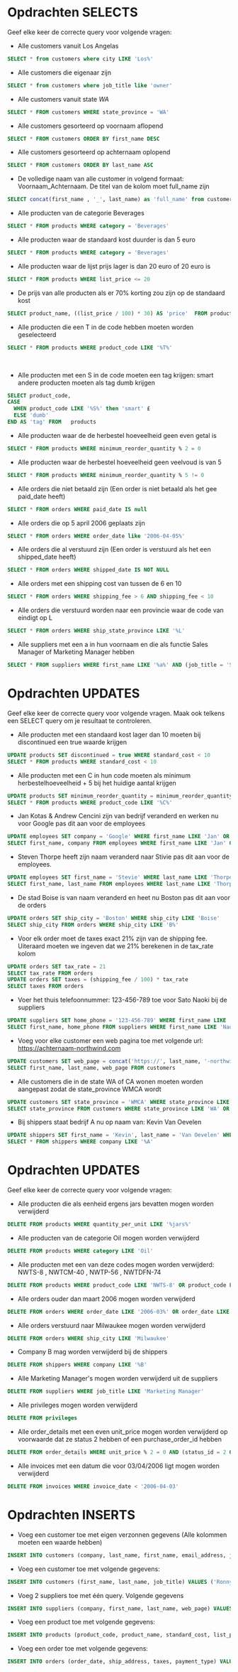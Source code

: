 # Opdrachten SELECTS
Geef elke keer de correcte query voor volgende vragen:

- Alle customers vanuit Los Angelas<br> 
```sql
SELECT * from customers where city LIKE 'Los%'
```

- Alle customers die eigenaar zijn<br>
```sql
SELECT * from customers where job_title like 'owner'
```
 
- Alle customers vanuit state *WA*<br>
```sql
SELECT * FROM customers WHERE state_province = 'WA'
```

- Alle customers gesorteerd op voornaam aflopend<br>
```sql
SELECT * FROM customers ORDER BY first_name DESC
```

- Alle customers gesorteerd op achternaam oplopend<br>
```sql
SELECT * FROM customers ORDER BY last_name ASC
```

- De volledige naam van alle customer in volgend formaat: Voornaam_Achternaam. De titel van de kolom moet full_name zijn <br>
```sql
SELECT concat(first_name , '_', last_name) as 'full_name' from customers
```

- Alle producten van de categorie Beverages<br>
```sql
SELECT * FROM products WHERE category = 'Beverages' 
```

- Alle producten waar de standaard kost duurder is dan 5 euro<br>
```sql
SELECT * FROM products WHERE category = 'Beverages'
```

- Alle producten waar de lijst prijs lager is dan 20 euro of 20 euro is<br>
```sql
SELECT * FROM products WHERE list_price <= 20
```

- De prijs van alle producten als er 70% korting zou zijn op de standaard kost<br>
```sql
SELECT product_name, ((list_price / 100) * 30) AS 'price'  FROM products
```

- Alle producten die een T in de code hebben moeten worden geselecteerd<br>
```sql
SELECT * FROM products WHERE product_code LIKE '%T%' 
```
<br>

- Alle producten met een S in de code moeten een tag krijgen: smart andere producten moeten als tag dumb krijgen <br>
``` sql
SELECT product_code, 
CASE 
  WHEN product_code LIKE '%S%' then 'smart' £
  ELSE 'dumb' 
END AS 'tag' FROM   products
```

- Alle producten waar de de herbestel hoeveelheid geen even getal is
```sql
SELECT * FROM products WHERE minimum_reorder_quantity % 2 = 0 
```

- Alle producten waar de herbestel hoeveelheid geen veelvoud is van 5
```sql
SELECT * FROM products WHERE minimum_reorder_quantity % 5 != 0
```

- Alle orders die niet betaald zijn (Een order is niet betaald als het gee paid_date heeft)
```sql
SELECT * FROM orders WHERE paid_date IS null
```

- Alle orders die op 5 april 2006 geplaats zijn
```sql
SELECT * FROM orders WHERE order_date like '2006-04-05%'
```

- Alle orders die al verstuurd zijn (Een order is verstuurd als het een shipped_date heeft)
```sql
SELECT * FROM orders WHERE shipped_date IS NOT NULL
```

- Alle orders met een shipping cost van tussen de 6 en 10
```sql
SELECT * FROM orders WHERE shipping_fee > 6 AND shipping_fee < 10
```

- Alle orders die verstuurd worden naar een provincie waar de code van eindigt op L
```sql
SELECT * FROM orders WHERE ship_state_province LIKE '%L'
```

- Alle suppliers met een a in hun voornaam en die als functie Sales Manager of Marketing Manager hebben
```sql
SELECT * FROM suppliers WHERE first_name LIKE '%a%' AND (job_title = 'Sales Manager' OR job_title = 'Marketing Manager')
```

# Opdrachten UPDATES
Geef elke keer de correcte query voor volgende vragen. Maak ook telkens een SELECT query om je resultaat te controleren.

- Alle producten met een standaard kost lager dan 10 moeten bij discontinued een true waarde krijgen
```sql
UPDATE products SET discontinued = true WHERE standard_cost < 10
SELECT * FROM products WHERE standard_cost < 10
```

- Alle producten met een C in hun code moeten als minimum herbestelhoeveelheid + 5 bij het huidige aantal krijgen
```sql
UPDATE products SET minimum_reorder_quantity = minimum_reorder_quantity + 5 WHERE product_code LIKE '%C%'
SELECT * FROM products WHERE product_code LIKE '%C%'
```

- Jan Kotas & Andrew Cencini zijn van bedrijf veranderd en werken nu voor Google pas dit aan voor de employees
```sql
UPDATE employees SET company = 'Google' WHERE first_name LIKE 'Jan' OR first_name LIKE 'Andrew'
SELECT first_name, company FROM employees WHERE first_name LIKE 'Jan' OR first_name LIKE 'Andrew'
```

- Steven Thorpe heeft zijn naam veranderd naar Stivie pas dit aan voor de employees.
```sql
UPDATE employees SET first_name = 'Stevie' WHERE last_name LIKE 'Thorpe'
SELECT first_name, last_name FROM employees WHERE last_name LIKE 'Thorpe'
```

- De stad Boise is van naam veranderd en heet nu Boston pas dit aan voor de orders
```sql
UPDATE orders SET ship_city = 'Boston' WHERE ship_city LIKE 'Boise'
SELECT ship_city FROM orders WHERE ship_city LIKE 'B%'
```

- Voor elk order moet de taxes exact 21% zijn van de shipping fee. Uiteraard moeten we ingeven dat we 21% berekenen in de tax_rate kolom
```sql
UPDATE orders SET tax_rate = 21
SELECT tax_rate FROM orders 
UPDATE orders SET taxes = (shipping_fee / 100) * tax_rate
SELECT taxes FROM orders
```

- Voer het thuis telefoonnummer: 123-456-789 toe voor Sato Naoki bij de suppliers
```sql
UPDATE suppliers SET home_phone = '123-456-789' WHERE first_name LIKE 'Naoki'
SELECT first_name, home_phone FROM suppliers WHERE first_name LIKE 'Naoki'
```

- Voeg voor elke customer een web pagina toe met volgende url: https://achternaam-northwind.com
```sql
UPDATE customers SET web_page = concat('https://', last_name, '-northwind.com');
SELECT first_name, last_name, web_page FROM customers
```

- Alle customers die in de state WA of CA wonen moeten worden aangepast zodat de state_province WMCA wordt
```sql
UPDATE customers SET state_province = 'WMCA' WHERE state_province LIKE 'WA' OR state_province LIKE 'CA'
SELECT state_province FROM customers WHERE state_province LIKE 'WA' OR state_province LIKE 'CA' OR state_province LIKE 'WMCA'
```

- Bij shippers staat bedrijf A nu op naam van: Kevin Van Oevelen
```sql
UPDATE shippers SET first_name = 'Kevin', last_name = 'Van Oevelen' WHERE company LIKE '%A'
SELECT * FROM shippers WHERE company LIKE '%A'
```

# Opdrachten UPDATES
Geef elke keer de correcte query voor volgende vragen:
- Alle producten die als eenheid ergens jars bevatten mogen worden verwijderd
```sql
DELETE FROM products WHERE quantity_per_unit LIKE '%jars%'
```

- Alle producten van de categorie Oil mogen worden verwijderd
```sql
DELETE FROM products WHERE category LIKE 'Oil'
```

- Alle producten met een van deze codes mogen worden verwijderd: NWTS-8 , NWTCM-40 , NWTP-56 , NWTDFN-74
```sql
DELETE FROM products WHERE product_code LIKE 'NWTS-8' OR product_code LIKE 'NWTCM-40' OR product_code LIKE 'NWTP-56' OR product_code LIKE 'NWTDFN-74'
```

- Alle orders ouder dan maart 2006 mogen worden verwijderd
```sql
DELETE FROM orders WHERE order_date LIKE '2006-03%' OR order_date LIKE '2006-02%' OR order_date LIKE '2006-01%'
```

- Alle orders verstuurd naar Milwaukee mogen worden verwijderd
```sql
DELETE FROM orders WHERE ship_city LIKE 'Milwaukee'
```

- Company B mag worden verwijderd bij de shippers
```sql
DELETE FROM shippers WHERE company LIKE '%B'
```

- Alle Marketing Manager's mogen worden verwijderd uit de suppliers
```sql
DELETE FROM suppliers WHERE job_title LIKE 'Marketing Manager'
```

- Alle privileges mogen worden verwijderd
```sql
DELETE FROM privileges
```

- Alle order_details met een even unit_price mogen worden verwijderd op voorwaarde dat ze status 2 hebben of een purchase_order_id hebben
```sql
DELETE FROM order_details WHERE unit_price % 2 = 0 AND (status_id = 2 OR purchase_order_id IS NOT NULL)
```

- Alle invoices met een datum die voor 03/04/2006 ligt mogen worden verwijderd
```sql
DELETE FROM invoices WHERE invoice_date < '2006-04-03'
```

# Opdrachten INSERTS

- Voeg een customer toe met eigen verzonnen gegevens (Alle kolommen moeten een waarde hebben)
```sql
INSERT INTO customers (company, last_name, first_name, email_address, job_title, business_phone, home_phone, mobile_phone, fax_number, address, city, state_province, zip_postal_code, country_region, web_page, notes, attachments) VALUES ('kdg', 'Oostvogels', 'Tobias', 'tobias.oostvogels@student.kdg.be', 'student', 0123, 4567, 8910, 1112, 'Westdoor', 'Wuustwezel', 'Antwerp', 2990, 'BE', 'portfilio.tobias.oostvogels.nxtmediatech.eu', 'test', 'no')
```

- Voeg een customer toe met volgende gegevens: 
```sql
INSERT INTO customers (first_name, last_name, job_title) VALUES ('Ronny', 'Ronssens', 'Developer')
```

- Voeg 2 suppliers toe met één query. Volgende gegevens 
```sql
INSERT INTO suppliers (company, first_name, last_name, web_page) VALUES ('GeNx', 'Sam', 'Serrien', 'genx.be'), ('Meteor', 'Alessandro', 'Aussems', 'meteor.be')
```

- Voeg een product toe met volgende gegevens: 
```sql
INSERT INTO products (product_code, product_name, standard_cost, list_price, category) VALUES ('APPLE-13', 'Iphone 13', 899.99, 950.52, 'Iphones')
```

- Voeg een order toe met volgende gegevens: 
```sql
INSERT INTO orders (order_date, ship_address, taxes, payment_type) VALUES ('2023-11-26', 'Selesianenlaan Hoboken', 120.45, 'Payconiq')
```
